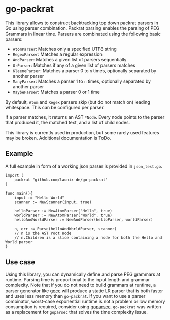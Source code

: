 go-packrat
============================

This library allows to construct backtracking top down packrat parsers in Go using parser combination. Packrat parsing enables the parsing of PEG Grammars in linear time. Parsers are combinated using the following basic parsers:

- `AtomParser`: Matches only a specified UTF8 string
- `RegexParser`: Matches a regular expression
- `AndParser`: Matches a given list of parsers sequentially
- `OrParser`: Matches if any of a given list of parsers matches
- `KleeneParser`: Matches a parser 0 to `n` times, optionally separated by another parser
- `ManyParser`: Matches a parser 1 to `n` times, optionally separated by another parser
- `MaybeParser`: Matches a parser 0 or 1 time

By default, `Atom` and `Regex` parsers skip (but do not match on) leading whitespace. This can be configured per parser.

If a parser matches, it returns an AST `*Node`. Every node points to the parser that produced it, the matched text, and a list of child nodes.

This library is currently used in production, but some rarely used features may be broken. Additional documentation is ToDo.

Example
-----------

A full example in form of a working json parser is provided in `json_test.go`.

```
import (
    packrat "github.com/launix-de/go-packrat"
)

func main(){
    input := "Hello World"
    scanner := NewScanner(input, true)

    helloParser := NewAtomParser("Hello", true)
    worldParser := NewAtomParser("World", true)
    helloAndWorldParser := NewAndParser(helloParser, worldParser)

    n, err := Parse(helloAndWorldParser, scanner)
    // n is the AST root node
    // n.Children is a slice containing a node for both the Hello and World parser
}
```

Use case
-----------
Using this library, you can dynamically define and parse PEG grammars at runtime. Parsing time is proportional to the input length and grammar complexity. Note that if you do not need to build grammars at runtime, a parser generator like [gocc](https://github.com/goccmack/gocc) will produce a static LR parser that is both faster and uses less memory than `go-packrat`. If you want to use a parser combinator, worst-case exponential runtime is not a problem or low memory consumption is required, consider using [goparsec](https://github.com/prataprc/goparsec). `go-packrat` was written as a replacement for `goparsec` that solves the time complexity issue. 
